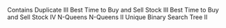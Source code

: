 Contains Duplicate III
Best Time to Buy and Sell Stock III
Best Time to Buy and Sell Stock IV
N-Queens
N-Queens II
Unique Binary Search Tree II